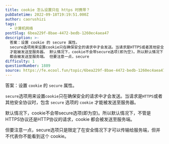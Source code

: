 ```yaml
---
title: cookie 怎么设置只在 https 时携带？
pubDatetime: 2022-09-18T19:19:51.000Z
author: caorushizi
tags:
  - 计算机网络
postSlug: 6bea229f-8bae-4472-bedb-1260ec4aea47
description: >-
  答案：设置 cookie 的 secure 属性。
  secure选项用来设置cookie只在确保安全的请求中才会发送。当请求是HTTPS或者其他安全协议时，包含 secure 选项的 cookie
  才能被发送至服务器。 默认情况下，cookie不会带secure选项(即为空)。所以默认情况下，不管是HTTPS协议还是HTTP协议的请求，cookie
  都会被发送至服务端。 但要注意一点，secure
difficulty: 1
questionNumber: 1889
source: https://fe.ecool.fun/topic/6bea229f-8bae-4472-bedb-1260ec4aea47
---
```


答案：设置 `cookie` 的 `secure` 属性。

`secure`选项用来设置`cookie`只在确保安全的请求中才会发送。当请求是`HTTPS`或者其他安全协议时，包含 `secure` 选项的 `cookie` 才能被发送至服务器。

默认情况下，cookie不会带secure选项(即为空)。所以默认情况下，不管是HTTPS协议还是HTTP协议的请求，cookie 都会被发送至服务端。

但要注意一点，secure选项只是限定了在安全情况下才可以传输给服务端，但并不代表你不能看到这个 cookie。
